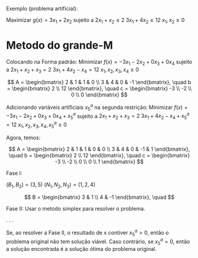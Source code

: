 Exemplo (problema artificial):

Maximizar $g(x) = 3x_1 + 2x_2$
sujeito a $2x_1 + x_2 \leq 2$
          $3x_1 + 4x_2 \geq 12$
          $x_1, x_2 \geq 0$

# Metodo do grande-M

Colocando na Forma padrão: 
Minimizar $f(x) = -3x_1 - 2x_2 + 0x_3 + 0x_4$ 
sujeito a $2x_1 + x_2 + x_3 = 2$
          $3x_1 + 4x_2 - x_4 = 12$
          $x_1, x_2, x_3, x_4 \geq 0$

$$
A = \begin{bmatrix}
2 & 1 & 1 & 0 \\
3 & 4 & 0 & -1
\end{bmatrix}, \quad
b = \begin{bmatrix} 2 \\ 12 \end{bmatrix}, \quad
c = \begin{bmatrix} -3 \\ -2 \\ 0 \\ 0 \end{bmatrix}
$$

Adicionando variáveis artificiais $x^a_5$ na segunda restrição:
Minimizar $f(x) = -3x_1 - 2x_2 + 0x_3 + 0x_4 + x^a_5$
sujeito a $2x_1 + x_2 + x_3 = 2$
          $3x_1 + 4x_2 - x_4 + x^a_5 = 12$
          $x_1, x_2, x_3, x_4, x^a_5 \geq 0$

Agora, temos: 

$$
A = \begin{bmatrix}
2 & 1 & 1 & 0 & 0 \\
3 & 4 & 0 & -1 & 1
\end{bmatrix}, \quad
b = \begin{bmatrix} 2 \\ 12 \end{bmatrix}, \quad
c = \begin{bmatrix} -3 \\ -2 \\ 0 \\ 0 \\ 1 \end{bmatrix}
$$


Fase I: 

$(B_1, B_2) = (3, 5)$
$(N_1, N_2, N_3) = (1, 2, 4)$

$$
B = \begin{bmatrix}
3 & 1 \\
4 & -1
\end{bmatrix}, \quad
$$

Fase II:
Usar o metodo simplex para resolver o problema.

.
.
.

Se, ao resolver a Fase II, o resultado de x contiver $x^a_5 > 0$, então o problema original não tem solução viável. Caso contrário, se $x^a_5 = 0$, então a solução encontrada é a solução ótima do problema original.
